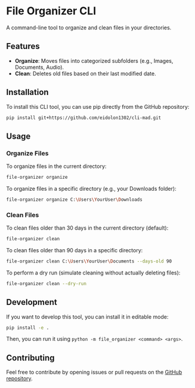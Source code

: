 # File Organizer CLI

A command-line tool to organize and clean files in your directories.

## Features

- **Organize**: Moves files into categorized subfolders (e.g., Images, Documents, Audio).
- **Clean**: Deletes old files based on their last modified date.

## Installation

To install this CLI tool, you can use pip directly from the GitHub repository:

```bash
pip install git+https://github.com/eidolon1302/cli-mad.git
```

## Usage

### Organize Files

To organize files in the current directory:

```bash
file-organizer organize
```

To organize files in a specific directory (e.g., your Downloads folder):

```bash
file-organizer organize C:\Users\YourUser\Downloads
```

### Clean Files

To clean files older than 30 days in the current directory (default):

```bash
file-organizer clean
```

To clean files older than 90 days in a specific directory:

```bash
file-organizer clean C:\Users\YourUser\Documents --days-old 90
```

To perform a dry run (simulate cleaning without actually deleting files):

```bash
file-organizer clean --dry-run
```

## Development

If you want to develop this tool, you can install it in editable mode:

```bash
pip install -e .
```

Then, you can run it using `python -m file_organizer <command> <args>`.

## Contributing

Feel free to contribute by opening issues or pull requests on the [GitHub repository](https://github.com/eidolon1302/cli-mad).